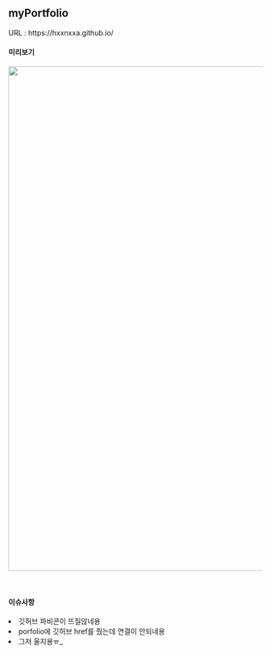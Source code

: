 <h2>myPortfolio</h2>
URL : https://hxxnxxa.github.io/
</br>
<p align="center">
  <h4>미리보기</h4>
  <img src="https://user-images.githubusercontent.com/23094041/120588224-ccb9a880-c471-11eb-984a-1b3e0e93b1d6.png" width="1000" height"500"/>
</p>
</br>
<h4>이슈사항</h4>
<li>깃허브 파비콘이 뜨질않네용</li>
<li>porfolio에 깃허브 href를 줬는데 연결이 안되네용</li>
<li>그저 울지용ㅠ_</li>
